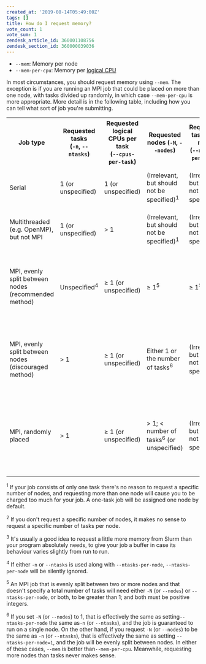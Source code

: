 ```yaml
---
created_at: '2019-08-14T05:49:00Z'
tags: []
title: How do I request memory?
vote_count: 1
vote_sum: 1
zendesk_article_id: 360001108756
zendesk_section_id: 360000039036
---
```


- `--mem`: Memory per node
- `--mem-per-cpu`: Memory per [logical CPU](../../Scientific_Computing/Batch_Computing/Hyperthreading.md)

In most circumstances, you should request memory using `--mem`. The
exception is if you are running an MPI job that could be placed on more
than one node, with tasks divided up randomly, in which case
`--mem-per-cpu` is more appropriate. More detail is in the following
table, including how you can tell what sort of job you're submitting.

<!-- increase column width to make the table readable -->
<style>
.md-typeset table:not([class]) th {
  min-width: 8rem;
}
</style>

<table>
<tbody>
<tr>
<th>Job type</th>
<th>Requested tasks<br> (<code>-n</code>, <code>--ntasks</code>)</th>
<th>Requested logical CPUs per task<br> (<code>--cpus-per-task</code>)</th>
<th>Requested nodes (<code>-N</code>, <code>--nodes</code>)</th>
<th>Requested tasks per node<br> (<code>--ntasks-per-node</code>)</th>
<th>Preferred memory format</th>
<th>Ideal value</th>
</tr>
<tr>
<td>Serial</td>
<td>1 (or unspecified)</td>
<td>1 (or unspecified)</td>
<td>(Irrelevant, but should not be specified)<sup>1</sup></td>
<td>(Irrelevant, but should not be specified)<sup>2</sup></td>
<td><code>--mem=</code></td>
<td>Peak memory<sup>3</sup> needed by the program</td>
</tr>
<tr>
<td>Multithreaded (e.g. OpenMP), but not MPI</td>
<td>1 (or unspecified)</td>
<td>&gt; 1</td>
<td>(Irrelevant, but should not be specified)<sup>1</sup></td>
<td>(Irrelevant, but should not be specified)<sup>2</sup></td>
<td><code>--mem=</code></td>
<td>Peak memory<sup>3</sup> needed by the program</td>
</tr>
<tr>
<td>MPI, evenly split between nodes (recommended method)</td>
<td>Unspecified<sup>4</sup></td>
<td>≥ 1 (or unspecified)</td>
<td>≥ 1<sup>5</sup></td>
<td>≥ 1<sup>5</sup></td>
<td><code>--mem=</code></td>
<td>(Peak memory<sup>3</sup> needed per MPI task)&nbsp;× (number of tasks per node)</td>
</tr>
<tr>
<td>MPI, evenly split between nodes (discouraged method)</td>
<td>&gt; 1</td>
<td>≥ 1 (or unspecified)</td>
<td>Either 1 or the number of tasks<sup>6</sup></td>
<td>(Irrelevant, but should not be specified)<sup>4</sup></td>
<td><code>--mem=</code></td>
<td>(Peak memory<sup>3</sup> needed per MPI task)&nbsp;× (number of tasks per node)&nbsp;</td>
</tr>
<tr>
<td>MPI, randomly placed</td>
<td>&gt; 1</td>
<td>≥ 1 (or unspecified)</td>
<td>&gt; 1; &lt; number of tasks<sup>6</sup> (or unspecified)</td>
<td>(Irrelevant, but should not be specified)<sup>4</sup></td>
<td><code>--mem-per-cpu=</code></td>
<td>(Peak memory<sup>3</sup> needed per MPI task)&nbsp;÷ (number of logical CPUs per MPI task)</td>
</tr>
</tbody>
</table>

<sup>1</sup> If your job consists of only one task there's no reason to
request a specific number of nodes, and requesting more than one node
will cause you to be charged too much for your job. A one-task job will
be assigned one node by default.

<sup>2</sup> If you don't request a specific number of nodes, it makes
no sense to request a specific number of tasks per node.

<sup>3</sup> It's usually a good idea to request a little more memory
from Slurm than your program absolutely needs, to give your job a buffer
in case its behaviour varies slightly from run to run.

<sup>4</sup> If either `-n` or `--ntasks` is used along with
`--ntasks-per-node`, `--ntasks-per-node` will be silently ignored.

<sup>5</sup> An MPI job that is evenly split between two or more nodes
and that doesn't specify a total number of tasks will need either `-N`
(or `--nodes`) or `--ntasks-per-node`, or both, to be greater than 1;
and both must be positive integers.

<sup>6</sup> If you set `-N` (or `--nodes`) to 1, that is effectively
the same as setting`--ntasks-per-node` the same as`-n` (or `--ntasks`),
and the job is guaranteed to run on a single node. On the other hand, if
you request `-N` (or `--nodes`) to be the same as `-n` (or `--ntasks`),
that is effectively the same as setting `--ntasks-per-node=1`, and the
job will be evenly split between nodes. In either of these cases,
`--mem` is better than`--mem-per-cpu`. Meanwhile, requesting more nodes
than tasks never makes sense.
